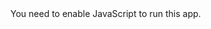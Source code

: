 <!doctype html>
<html lang="en">

<head>
    <meta charset="utf-8">
    <meta name="msapplication-tap-highlight" content="no">
    <meta name="viewport" content="width=device-width,initial-scale=1">
    <meta name="robots" content="INDEX,FOLLOW">
    <meta name="description" content="">
    <meta name="author" content="Bittu Yadav">
    <meta name="Keywords" content="">
    <title>Agna Care</title>
    <base href="https://b2yadav12.github.io/a-c/" >
    <link rel="apple-touch-icon" sizes="180x180" href="/a-c/assets/img/apple-touch-icon.png">
    <link rel="icon" type="image/png" sizes="32x32" href="/a-c/assets/img/favicon-32x32.png">
    <link rel="icon" type="image/png" sizes="16x16" href="/a-c/assets/img/favicon-16x16.png">
    <link rel="manifest" href="site.webmanifest">
    <link rel="stylesheet" href="https://stackpath.bootstrapcdn.com/bootstrap/4.5.0/css/bootstrap.min.css" integrity="sha384-9aIt2nRpC12Uk9gS9baDl411NQApFmC26EwAOH8WgZl5MYYxFfc+NcPb1dKGj7Sk" crossorigin="anonymous">
    <link href="https://cdn.rawgit.com/mladenplavsic/css-ripple-effect/35c35541/dist/ripple.min.css" rel="stylesheet">
    <link rel="stylesheet" href="https://cdnjs.cloudflare.com/ajax/libs/font-awesome/5.13.1/css/all.min.css" crossorigin="anonymous">
    <link rel="stylesheet" href="/a-c/assets/css/common.css">
    <link rel="stylesheet" href="/a-c/assets/css/responsive.css">
    <link rel="stylesheet" href="/a-c/assets/css/custom.css">
    <link rel="stylesheet" href="/a-c/assets/css/style.css">
    <link rel="stylesheet" href="/a-c/assets/dev/style.css">
    <link rel="stylesheet" href="https://cdnjs.cloudflare.com/ajax/libs/animate.css/4.0.0/animate.min.css" />
    <link href="/a-c/static/css/2.1f172402.chunk.css" rel="stylesheet">
</head>

<body><noscript>You need to enable JavaScript to run this app.</noscript>
    <div id="root"></div>
    <script src="https://code.jquery.com/jquery-3.5.1.min.js" integrity="sha256-9/aliU8dGd2tb6OSsuzixeV4y/faTqgFtohetphbbj0=" crossorigin="anonymous"></script>
    <script src="https://cdn.jsdelivr.net/npm/popper.js@1.16.0/dist/umd/popper.min.js" integrity="sha384-Q6E9RHvbIyZFJoft+2mJbHaEWldlvI9IOYy5n3zV9zzTtmI3UksdQRVvoxMfooAo" crossorigin="anonymous"></script>
    <script src="https://stackpath.bootstrapcdn.com/bootstrap/4.5.0/js/bootstrap.min.js" integrity="sha384-OgVRvuATP1z7JjHLkuOU7Xw704+h835Lr+6QL9UvYjZE3Ipu6Tp75j7Bh/kR0JKI" crossorigin="anonymous"></script>
    <script>
        ! function(e) {
            function r(r) {
                for (var n, p, a = r[0], l = r[1], f = r[2], c = 0, s = []; c < a.length; c++) p = a[c], Object.prototype.hasOwnProperty.call(o, p) && o[p] && s.push(o[p][0]), o[p] = 0;
                for (n in l) Object.prototype.hasOwnProperty.call(l, n) && (e[n] = l[n]);
                for (i && i(r); s.length;) s.shift()();
                return u.push.apply(u, f || []), t()
            }

            function t() {
                for (var e, r = 0; r < u.length; r++) {
                    for (var t = u[r], n = !0, a = 1; a < t.length; a++) {
                        var l = t[a];
                        0 !== o[l] && (n = !1)
                    }
                    n && (u.splice(r--, 1), e = p(p.s = t[0]))
                }
                return e
            }
            var n = {},
                o = {
                    1: 0
                },
                u = [];

            function p(r) {
                if (n[r]) return n[r].exports;
                var t = n[r] = {
                    i: r,
                    l: !1,
                    exports: {}
                };
                return e[r].call(t.exports, t, t.exports, p), t.l = !0, t.exports
            }
            p.m = e, p.c = n, p.d = function(e, r, t) {
                p.o(e, r) || Object.defineProperty(e, r, {
                    enumerable: !0,
                    get: t
                })
            }, p.r = function(e) {
                "undefined" != typeof Symbol && Symbol.toStringTag && Object.defineProperty(e, Symbol.toStringTag, {
                    value: "Module"
                }), Object.defineProperty(e, "__esModule", {
                    value: !0
                })
            }, p.t = function(e, r) {
                if (1 & r && (e = p(e)), 8 & r) return e;
                if (4 & r && "object" == typeof e && e && e.__esModule) return e;
                var t = Object.create(null);
                if (p.r(t), Object.defineProperty(t, "default", {
                        enumerable: !0,
                        value: e
                    }), 2 & r && "string" != typeof e)
                    for (var n in e) p.d(t, n, function(r) {
                        return e[r]
                    }.bind(null, n));
                return t
            }, p.n = function(e) {
                var r = e && e.__esModule ? function() {
                    return e.default
                } : function() {
                    return e
                };
                return p.d(r, "a", r), r
            }, p.o = function(e, r) {
                return Object.prototype.hasOwnProperty.call(e, r)
            }, p.p = "/a-c/";
            var a = this["webpackJsonpmy-app"] = this["webpackJsonpmy-app"] || [],
                l = a.push.bind(a);
            a.push = r, a = a.slice();
            for (var f = 0; f < a.length; f++) r(a[f]);
            var i = l;
            t()
        }([])
    </script>
    <script src="/a-c/static/js/2.7e011817.chunk.js"></script>
    <script src="/a-c/static/js/main.6b20b26b.chunk.js"></script>
</body>

</html>